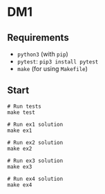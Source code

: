# DM1

## Requirements

- `python3` (with `pip`)
- `pytest`: `pip3 install pytest`
- `make` (for using `Makefile`)

## Start

```
# Run tests
make test

# Run ex1 solution
make ex1

# Run ex2 solution
make ex2

# Run ex3 solution
make ex3

# Run ex4 solution
make ex4
```